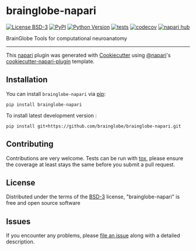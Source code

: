 # brainglobe-napari

[![License BSD-3](https://img.shields.io/pypi/l/brainglobe-napari.svg?color=green)](https://github.com/brainglobe/brainglobe-napari/raw/main/LICENSE)
[![PyPI](https://img.shields.io/pypi/v/brainglobe-napari.svg?color=green)](https://pypi.org/project/brainglobe-napari)
[![Python Version](https://img.shields.io/pypi/pyversions/brainglobe-napari.svg?color=green)](https://python.org)
[![tests](https://github.com/brainglobe/brainglobe-napari/workflows/tests/badge.svg)](https://github.com/brainglobe/brainglobe-napari/actions)
[![codecov](https://codecov.io/gh/brainglobe/brainglobe-napari/branch/main/graph/badge.svg)](https://codecov.io/gh/brainglobe/brainglobe-napari)
[![napari hub](https://img.shields.io/endpoint?url=https://api.napari-hub.org/shields/brainglobe-napari)](https://napari-hub.org/plugins/brainglobe-napari)

BrainGlobe Tools for computational neuroanatomy

----------------------------------

This [napari] plugin was generated with [Cookiecutter] using [@napari]'s [cookiecutter-napari-plugin] template.

<!--
Don't miss the full getting started guide to set up your new package:
https://github.com/napari/cookiecutter-napari-plugin#getting-started

and review the napari docs for plugin developers:
https://napari.org/stable/plugins/index.html
-->

## Installation

You can install `brainglobe-napari` via [pip]:

    pip install brainglobe-napari



To install latest development version :

    pip install git+https://github.com/brainglobe/brainglobe-napari.git


## Contributing

Contributions are very welcome. Tests can be run with [tox], please ensure
the coverage at least stays the same before you submit a pull request.

## License

Distributed under the terms of the [BSD-3] license,
"brainglobe-napari" is free and open source software

## Issues

If you encounter any problems, please [file an issue] along with a detailed description.

[napari]: https://github.com/napari/napari
[Cookiecutter]: https://github.com/audreyr/cookiecutter
[@napari]: https://github.com/napari
[MIT]: http://opensource.org/licenses/MIT
[BSD-3]: http://opensource.org/licenses/BSD-3-Clause
[GNU GPL v3.0]: http://www.gnu.org/licenses/gpl-3.0.txt
[GNU LGPL v3.0]: http://www.gnu.org/licenses/lgpl-3.0.txt
[Apache Software License 2.0]: http://www.apache.org/licenses/LICENSE-2.0
[Mozilla Public License 2.0]: https://www.mozilla.org/media/MPL/2.0/index.txt
[cookiecutter-napari-plugin]: https://github.com/napari/cookiecutter-napari-plugin

[file an issue]: https://github.com/brainglobe/brainglobe-napari/issues

[napari]: https://github.com/napari/napari
[tox]: https://tox.readthedocs.io/en/latest/
[pip]: https://pypi.org/project/pip/
[PyPI]: https://pypi.org/
